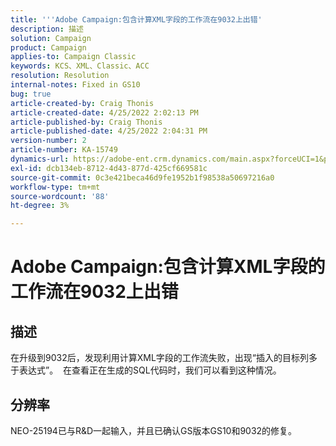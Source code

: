 ```yaml
---
title: '''Adobe Campaign:包含计算XML字段的工作流在9032上出错'
description: 描述
solution: Campaign
product: Campaign
applies-to: Campaign Classic
keywords: KCS、XML、Classic、ACC
resolution: Resolution
internal-notes: Fixed in GS10
bug: true
article-created-by: Craig Thonis
article-created-date: 4/25/2022 2:02:13 PM
article-published-by: Craig Thonis
article-published-date: 4/25/2022 2:04:31 PM
version-number: 2
article-number: KA-15749
dynamics-url: https://adobe-ent.crm.dynamics.com/main.aspx?forceUCI=1&pagetype=entityrecord&etn=knowledgearticle&id=f47c8248-a0c4-ec11-a7b6-0022480a1ec2
exl-id: dcb134eb-8712-4d43-877d-425cf669581c
source-git-commit: 0c3e421beca46d9fe1952b1f98538a50697216a0
workflow-type: tm+mt
source-wordcount: '88'
ht-degree: 3%

---
```


# Adobe Campaign:包含计算XML字段的工作流在9032上出错

## 描述


在升级到9032后，发现利用计算XML字段的工作流失败，出现“插入的目标列多于表达式”。  在查看正在生成的SQL代码时，我们可以看到这种情况。


## 分辨率


NEO-25194已与R&amp;D一起输入，并且已确认GS版本GS10和9032的修复。
